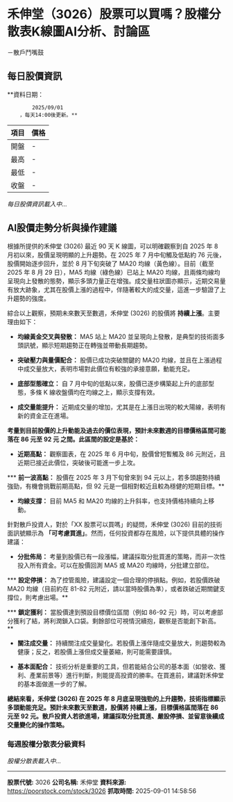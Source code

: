# 禾伸堂（3026）股票可以買嗎？股權分散表K線圖AI分析、討論區
－散戶鬥嘴鼓

## 每日股價資訊

**資料日期：
        
            2025/09/01
        ，每天14:00後更新。**

| 項目 | 價格 |
|------|------|
| 開盤 | - |
| 最高 | - |
| 最低 | - |
| 收盤 | - |

*每日股價資訊載入中...*

## AI股價走勢分析與操作建議

根據所提供的禾伸堂 (3026) 最近 90 天 K 線圖，可以明確觀察到自 2025 年 8 月初以來，股價呈現明顯的上升趨勢。在 2025 年 7 月中旬觸及低點約 76 元後，股價開始逐步回升，並於 8 月下旬突破了 MA20 均線（黃色線）。目前（截至 2025 年 8 月 29 日），MA5 均線（綠色線）已站上 MA20 均線，且兩條均線均呈現向上發散的態勢，顯示多頭力量正在增強。成交量柱狀圖亦顯示，近期交易量有放大跡象，尤其在股價上漲的過程中，伴隨著較大的成交量，這進一步驗證了上升趨勢的強度。

綜合以上觀察，預期未來數天至數週，禾伸堂 (3026) 的股價將 **持續上漲**。主要理由如下：

*   **均線黃金交叉與發散：** MA5 站上 MA20 並呈現向上發散，是典型的技術面多頭訊號，顯示短期趨勢正在轉強並帶動長期趨勢。

*   **突破壓力與量價配合：** 股價已成功突破關鍵的 MA20 均線，並且在上漲過程中成交量放大，表明市場對此價位有較強的承接意願，動能充足。

*   **底部型態確立：** 自 7 月中旬的低點以來，股價已逐步構築起上升的底部型態，多條 K 線收盤價均在均線之上，顯示支撐有效。

*   **成交量能提升：** 近期成交量的增加，尤其是在上漲日出現的較大陽線，表明有新的資金正在進場。

**考量到目前股價的上升動能及過去的價位表現，預計未來數週的目標價格區間可能落在 **86 元至 92 元** 之間。此區間的設定是基於：**

*   **近期高點：** 觀察圖表，在 2025 年 6 月中旬，股價曾短暫觸及 86 元附近，且近期已接近此價位，突破後可能進一步上攻。

***   **前一波高點：** 股價在 2025 年 3 月下旬曾來到 94 元以上，若多頭趨勢持續強勁，有機會挑戰前期高點，但 92 元是一個相對較近且較為穩健的短期目標。**

*   **均線支撐：** 目前 MA5 和 MA20 均線的上升斜率，也支持價格持續向上移動。

針對散戶投資人，對於「XX 股票可以買嗎」的疑問，禾伸堂 (3026) 目前的技術面訊號顯示為 **「可考慮買進」**。然而，任何投資都存在風險，以下提供具體的操作建議：

*   **分批佈局：** 考量到股價已有一段漲幅，建議採取分批買進的策略，而非一次性投入所有資金。可以在股價回測 MA5 或 MA20 均線時，分批建立部位。

***   **設定停損：** 為了控管風險，建議設定一個合理的停損點。例如，若股價跌破 MA20 均線（目前約在 81-82 元附近，請以當時股價為準），或者跌破近期關鍵支撐位，則考慮出場。**

***   **鎖定獲利：** 當股價達到預設目標價位區間（例如 86-92 元）時，可以考慮部分獲利了結，將利潤鎖入口袋。剩餘部位可視情況續抱，觀察是否能創下新高。**

*   **關注成交量：** 持續關注成交量變化。若股價上漲伴隨成交量放大，則趨勢較為健康；反之，若股價上漲但成交量萎縮，則可能需要謹慎。

*   **基本面配合：** 技術分析是重要的工具，但若能結合公司的基本面（如營收、獲利、產業前景等）進行判斷，則能提高投資的勝率。在買進前，建議對禾伸堂的基本面做進一步的了解。

**總結來看，禾伸堂 (3026) 在 2025 年 8 月底呈現強勁的上升趨勢，技術指標顯示多頭動能充足。預計未來數天至數週，股價將 **持續上漲**，目標價格區間落在 **86 元至 92 元**。散戶投資人若欲進場，建議採取分批買進、嚴設停損、並留意後續成交量變化的操作策略。**

### 每週股權分散表分級資料

*股權分散表載入中...*

---

**股票代號:** 3026
**公司名稱:** 禾伸堂
**資料來源:** https://poorstock.com/stock/3026
**抓取時間:** 2025-09-01 14:58:56